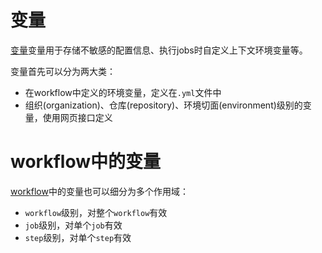 # 变量

[变量](https://docs.github.com/en/actions/learn-github-actions/variables)变量用于存储不敏感的配置信息、执行jobs时自定义上下文环境变量等。

变量首先可以分为两大类：

- 在workflow中定义的环境变量，定义在`.yml`文件中
- 组织(organization)、仓库(repository)、环境切面(environment)级别的变量，使用网页接口定义

# workflow中的变量

[workflow](https://docs.github.com/en/actions/learn-github-actions/variables#defining-environment-variables-for-a-single-workflow)中的变量也可以细分为多个作用域：

- `workflow`级别，对整个`workflow`有效
- `job`级别，对单个`job`有效
- `step`级别，对单个`step`有效
